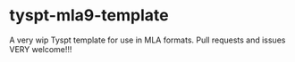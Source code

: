 # tyspt-mla9-template
A very wip Tyspt template for use in MLA formats. Pull requests and issues VERY welcome!!!
